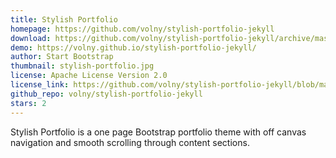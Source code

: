 ```yaml
---
title: Stylish Portfolio
homepage: https://github.com/volny/stylish-portfolio-jekyll
download: https://github.com/volny/stylish-portfolio-jekyll/archive/master.zip
demo: https://volny.github.io/stylish-portfolio-jekyll/
author: Start Bootstrap
thumbnail: stylish-portfolio.jpg
license: Apache License Version 2.0
license_link: https://github.com/volny/stylish-portfolio-jekyll/blob/master/LICENSE
github_repo: volny/stylish-portfolio-jekyll
stars: 2
---
```


Stylish Portfolio is a one page Bootstrap portfolio theme with off
canvas navigation and smooth scrolling through content sections.
